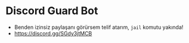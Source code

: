 # Discord Guard Bot
   - Benden izinsiz paylaşanı görürsem telif atarım, `jail` komutu yakında!
   - https://discord.gg/SGdy3jtMCB
